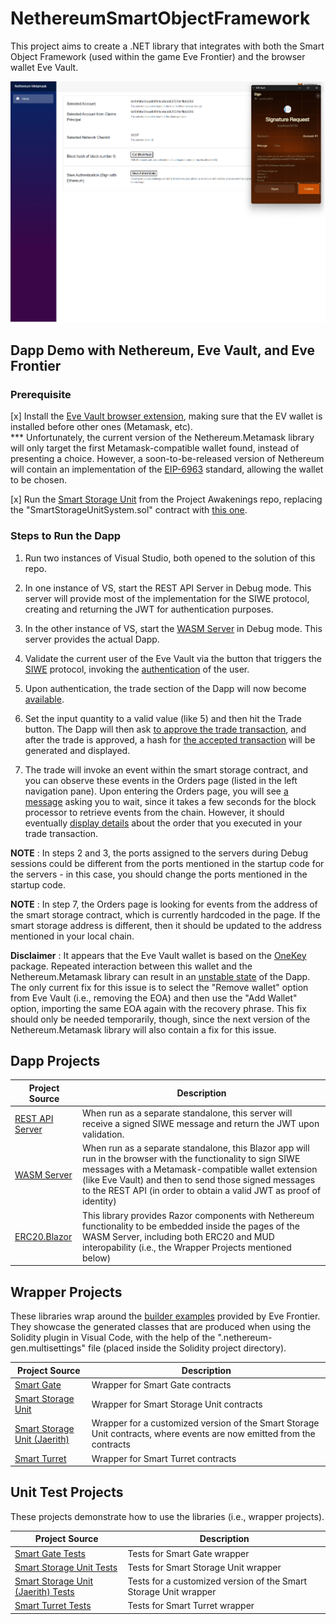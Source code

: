 # NethereumSmartObjectFramework
This project aims to create a .NET library that integrates with both the Smart Object Framework (used within the game Eve Frontier) and the browser wallet Eve Vault.

![Authenicating](https://github.com/jaerith/NethereumSmartObjectFramework/blob/main/Screenshots/Eve_Frontier_Ethereum_Dapp_Prototype_Authenticating.png)

## Dapp Demo with Nethereum, Eve Vault, and Eve Frontier

### Prerequisite 

[x] Install the [Eve Vault browser extension](https://docs.evefrontier.com/EveVault), making sure that the EV wallet is installed before other ones (Metamask, etc).  
*** Unfortunately, the current version of the Nethereum.Metamask library will only target the first Metamask-compatible wallet found, instead of presenting a choice.  However, a soon-to-be-released version of Nethereum will contain an implementation of the [EIP-6963](https://eips.ethereum.org/EIPS/eip-6963) standard, allowing the wallet to be chosen.

[x] Run the [Smart Storage Unit](https://github.com/projectawakening/builder-examples/tree/develop/smart-storage-unit) from the Project Awakenings repo, replacing the "SmartStorageUnitSystem.sol" contract with [this one](https://github.com/jaerith/NethereumSmartObjectFramework/blob/main/NethereumSmartObjectFramework/SmartStorageUnitJaerith/Misc/SmartStorageUnitSystem.jaerith.sol).

### Steps to Run the Dapp

1. Run two instances of Visual Studio, both opened to the solution of this repo.

2. In one instance of VS, start the REST API Server in Debug mode.  This server will provide most of the implementation for the SIWE protocol, creating and returning the JWT for authentication purposes.

3. In the other instance of VS, start the [WASM Server](Screenshots/Eve_Frontier_Ethereum_Dapp_Prototype_Launch.png) in Debug mode.  This server provides the actual Dapp.

4. Validate the current user of the Eve Vault via the button that triggers the [SIWE](https://docs.login.xyz/general-information/siwe-overview) protocol, invoking the [authentication](Screenshots/Eve_Frontier_Ethereum_Dapp_Prototype_Authenticating.png) of the user.
   
5. Upon authentication, the trade section of the Dapp will now become [available](https://github.com/jaerith/NethereumSmartObjectFramework/blob/main/Screenshots/Eve_Frontier_Ethereum_Dapp_Prototype_Authenticated.png).

6. Set the input quantity to a valid value (like 5) and then hit the Trade button.  The Dapp will then ask [to approve the trade transaction](https://github.com/jaerith/NethereumSmartObjectFramework/blob/main/Screenshots/Eve_Frontier_Ethereum_Dapp_Prototype_Approving_Trade.png), and after the trade is approved, a hash for [the accepted transaction](https://github.com/jaerith/NethereumSmartObjectFramework/blob/main/Screenshots/Eve_Frontier_Ethereum_Dapp_Prototype_Trade_Approved.png) will be generated and displayed.

7. The trade will invoke an event within the smart storage contract, and you can observe these events in the Orders page (listed in the left navigation pane).  Upon entering the Orders page, you will see [a message](https://github.com/jaerith/NethereumSmartObjectFramework/blob/main/Screenshots/Eve_Frontier_Ethereum_Dapp_Prototype_Awaiting_Report.png) asking you to wait, since it takes a few seconds for the block processor to retrieve events from the chain.  However, it should eventually [display details](https://github.com/jaerith/NethereumSmartObjectFramework/blob/main/Screenshots/Eve_Frontier_Ethereum_Dapp_Prototype_Received_Report.png) about the order that you executed in your trade transaction.

**NOTE** : In steps 2 and 3, the ports assigned to the servers during Debug sessions could be different from the ports mentioned in the startup code for the servers - in this case, you should change the ports mentioned in the startup code.  

**NOTE** : In step 7, the Orders page is looking for events from the address of the smart storage contract, which is currently hardcoded in the page.  If the smart storage address is different, then it should be updated to the address mentioned in your local chain.

**Disclaimer** : It appears that the Eve Vault wallet is based on the [OneKey](https://developer.onekey.so/) package.  Repeated interaction between this wallet and the Nethereum.Metamask library can result in an [unstable state]( https://github.com/jaerith/NethereumSmartObjectFramework/blob/main/Screenshots/Eve_Frontier_Ethereum_Dapp_Prototype_OneKey_Problem.png) of the Dapp.  The only current fix for this issue is to select the "Remove wallet" option from Eve Vault (i.e., removing the EOA) and then use the "Add Wallet" option, importing the same EOA again with the recovery phrase.  This fix should only be needed temporarily, though, since the next version of the Nethereum.Metamask library will also contain a fix for this issue.

## Dapp Projects

Project Source | Description
------------- | ------------
[REST API Server](https://github.com/jaerith/NethereumSmartObjectFramework/tree/main/NethereumSmartObjectFramework/ExampleProjectSiwe.RestApi) | When run as a separate standalone, this server will receive a signed SIWE message and return the JWT upon validation.
[WASM Server](https://github.com/jaerith/NethereumSmartObjectFramework/tree/main/NethereumSmartObjectFramework/ExampleProjectSiwe.Wasm) | When run as a separate standalone, this Blazor app will run in the browser with the functionality to sign SIWE messages with a Metamask-compatible wallet extension (like Eve Vault) and then to send those signed messages to the REST API (in order to obtain a valid JWT as proof of identity)
[ERC20.Blazor](https://github.com/jaerith/NethereumSmartObjectFramework/tree/main/NethereumSmartObjectFramework/Nethereum.Erc20.Blazor) | This library provides Razor components with Nethereum functionality to be embedded inside the pages of the WASM Server, including both ERC20 and MUD interopability (i.e., the Wrapper Projects mentioned below)

## Wrapper Projects

These libraries wrap around the [builder examples](https://github.com/projectawakening/builder-examples) provided by Eve Frontier.  They showcase the generated classes that are produced when using the Solidity plugin in Visual Code, with the help of the ".nethereum-gen.multisettings" file (placed inside the Solidity project directory).

Project Source | Description
------------- | ------------
[Smart Gate](https://github.com/jaerith/NethereumSmartObjectFramework/tree/main/NethereumSmartObjectFramework/SmartGate) | Wrapper for Smart Gate contracts
[Smart Storage Unit](https://github.com/jaerith/NethereumSmartObjectFramework/tree/main/NethereumSmartObjectFramework/SmartStorageUnit) | Wrapper for Smart Storage Unit contracts
[Smart Storage Unit (Jaerith)](https://github.com/jaerith/NethereumSmartObjectFramework/tree/main/NethereumSmartObjectFramework/SmartStorageUnitJaerith) | Wrapper for a customized version of the Smart Storage Unit contracts, where events are now emitted from the contracts
[Smart Turret](https://github.com/jaerith/NethereumSmartObjectFramework/tree/main/NethereumSmartObjectFramework/SmartTurret) | Wrapper for Smart Turret contracts

## Unit Test Projects

These projects demonstrate how to use the libraries (i.e., wrapper projects).

Project Source | Description
------------- | ------------
[Smart Gate Tests](https://github.com/jaerith/NethereumSmartObjectFramework/tree/main/NethereumSmartObjectFramework/SmartGate.UnitTests) | Tests for Smart Gate wrapper
[Smart Storage Unit Tests](https://github.com/jaerith/NethereumSmartObjectFramework/tree/main/NethereumSmartObjectFramework/SmartStorageUnit.UnitTests) | Tests for Smart Storage Unit wrapper
[Smart Storage Unit (Jaerith) Tests](https://github.com/jaerith/NethereumSmartObjectFramework/tree/main/NethereumSmartObjectFramework/SmartStorageUnitJaerith.UnitTests) | Tests for a customized version of the Smart Storage Unit wrapper
[Smart Turret Tests](https://github.com/jaerith/NethereumSmartObjectFramework/tree/main/NethereumSmartObjectFramework/SmartTurret.UnitTests) | Tests for Smart Turret wrapper
